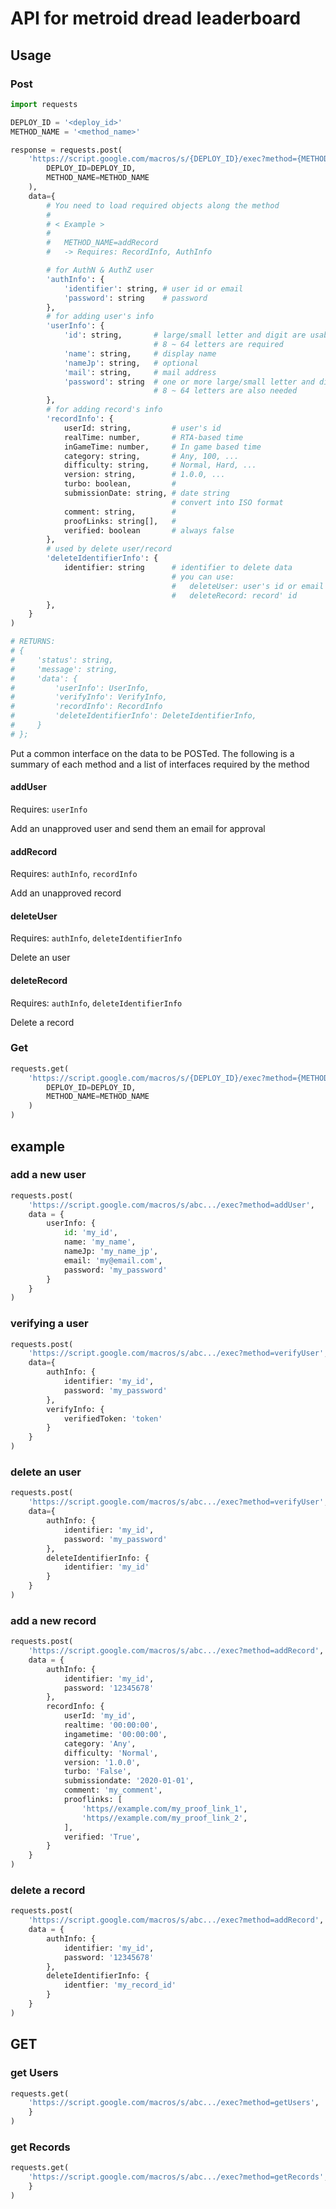 # API for metroid dread leaderboard
## Usage
### Post

```python
import requests

DEPLOY_ID = '<deploy_id>'
METHOD_NAME = '<method_name>'

response = requests.post(
    'https://script.google.com/macros/s/{DEPLOY_ID}/exec?method={METHOD_NAME}'.format(
        DEPLOY_ID=DEPLOY_ID,
        METHOD_NAME=METHOD_NAME
    ),
    data={
        # You need to load required objects along the method
        # 
        # < Example >
        # 
        #   METHOD_NAME=addRecord
        #   -> Requires: RecordInfo, AuthInfo

        # for AuthN & AuthZ user
        'authInfo': {
            'identifier': string, # user id or email
            'password': string    # password
        },
        # for adding user's info
        'userInfo': {
            'id': string,       # large/small letter and digit are usable
                                # 8 ~ 64 letters are required
            'name': string,     # display name
            'nameJp': string,   # optional
            'mail': string,     # mail address
            'password': string  # one or more large/small letter and digit are required
                                # 8 ~ 64 letters are also needed
        },
        # for adding record's info
        'recordInfo': {
            userId: string,         # user's id
            realTime: number,       # RTA-based time
            inGameTime: number,     # In game based time
            category: string,       # Any, 100, ...
            difficulty: string,     # Normal, Hard, ...
            version: string,        # 1.0.0, ...
            turbo: boolean,         # 
            submissionDate: string, # date string
                                    # convert into ISO format
            comment: string,        # 
            proofLinks: string[],   # 
            verified: boolean       # always false
        },
        # used by delete user/record
        'deleteIdentifierInfo': {
            identifier: string      # identifier to delete data
                                    # you can use:
                                    #   deleteUser: user's id or email
                                    #   deleteRecord: record' id
        },
    }
)

# RETURNS:
# {
#     'status': string,
#     'message': string,
#     'data': {
#         'userInfo': UserInfo,
#         'verifyInfo': VerifyInfo,
#         'recordInfo': RecordInfo
#         'deleteIdentifierInfo': DeleteIdentifierInfo,
#     }
# };
```

Put a common interface on the data to be POSTed.
The following is a summary of each method and a list of interfaces required by the method

#### addUser
Requires: `userInfo`

Add an unapproved user and send them an email for approval


#### addRecord
Requires: `authInfo`, `recordInfo`

Add an unapproved record


#### deleteUser
Requires: `authInfo`, `deleteIdentifierInfo`

Delete an user


#### deleteRecord
Requires: `authInfo`, `deleteIdentifierInfo`

Delete a record


### Get

```python
requests.get(
    'https://script.google.com/macros/s/{DEPLOY_ID}/exec?method={METHOD_NAME}'.format(
        DEPLOY_ID=DEPLOY_ID,
        METHOD_NAME=METHOD_NAME
    )
)
```

## example
### add a new user

```python
requests.post(
    'https://script.google.com/macros/s/abc.../exec?method=addUser',
    data = {
        userInfo: {
            id: 'my_id',
            name: 'my_name',
            nameJp: 'my_name_jp',
            email: 'my@email.com',
            password: 'my_password'
        }
    }
)
```

### verifying a user

```python
requests.post(
    'https://script.google.com/macros/s/abc.../exec?method=verifyUser',
    data={
        authInfo: {
            identifier: 'my_id',
            password: 'my_password'
        },
        verifyInfo: {
            verifiedToken: 'token'
        }
    }
)
```

### delete an user

```python
requests.post(
    'https://script.google.com/macros/s/abc.../exec?method=verifyUser',
    data={
        authInfo: {
            identifier: 'my_id',
            password: 'my_password'
        },
        deleteIdentifierInfo: {
            identifier: 'my_id'
        }
    }
)
```

### add a new record

```python
requests.post(
    'https://script.google.com/macros/s/abc.../exec?method=addRecord',
    data = {
        authInfo: {
            identifier: 'my_id',
            password: '12345678'
        },
        recordInfo: {
            userId: 'my_id',
            realtime: '00:00:00',
            ingametime: '00:00:00',
            category: 'Any',
            difficulty: 'Normal',
            version: '1.0.0',
            turbo: 'False',
            submissiondate: '2020-01-01',
            comment: 'my_comment',
            prooflinks: [
                'https//example.com/my_proof_link_1',
                'https//example.com/my_proof_link_2',
            ],
            verified: 'True',
        }
    }
)
```

### delete a record

```python
requests.post(
    'https://script.google.com/macros/s/abc.../exec?method=addRecord',
    data = {
        authInfo: {
            identifier: 'my_id',
            password: '12345678'
        },
        deleteIdentifierInfo: {
            identfier: 'my_record_id'
        }
    }
)
```


## GET
### get Users

```python
requests.get(
    'https://script.google.com/macros/s/abc.../exec?method=getUsers',
    }
)
```

### get Records

```python
requests.get(
    'https://script.google.com/macros/s/abc.../exec?method=getRecords',
    }
)
```
